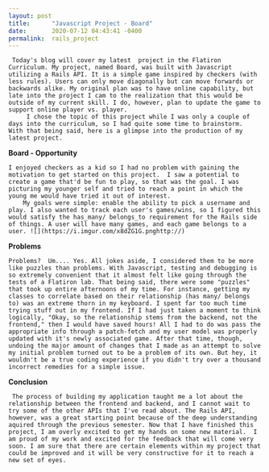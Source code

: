 ```yaml
---
layout: post
title:      "Javascript Project - Board"
date:       2020-07-12 04:43:41 -0400
permalink:  rails_project
---
```




     Today's blog will cover my latest  project in the Flatiron Curriculum. My project, named Board, was built with Javascript utilizing a Rails API. It is a simple game inspired by checkers (with less rules). Users can only move diagonally but can move forwards or backwards alike. My original plan was to have online capability, but late into the project I cam to the realization that this would be outside of my current skill. I do, however, plan to update the game to support online player vs. player. 
		 I chose the topic of this project while I was only a couple of days into the curriculum, so I had quite some time to brainstorm.  With that being said, here is a glimpse into the production of my latest project. 


**Board - Opportunity**

    I enjoyed checkers as a kid so I had no problem with gaining the motivation to get started on this project.  I saw a potential to create a game that'd be fun to play, so that was the goal. I was picturing my younger self and tried to reach a point in which the young me would have tried it out of interest.  
		My goals were simple: enable the ability to pick a username and play. I also wanted to track each user's games/wins, so I figured this would satisfy the has_many/ belongs_to requirement for the Rails side of things. A user will have many games, and each game belongs to a user. ![](https://i.imgur.com/x8dZG1G.pnghttp://)
		

**Problems**

    Problems?  Um.... Yes. All jokes aside, I considered them to be more like puzzles than problems. With Javascript, testing and debugging is so extremely convenient that it almost felt like going through the tests of a Flatiron lab. That being said, there were some "puzzles" that took up entire afternoons of my time. For instance, getting my classes to correlate based on their relationship (has many/ belongs to) was an extreme thorn in my keyboard. I spent far too much time trying stuff out in my frontend. If I had just taken a moment to think logically, "Okay, so the relationship stems from the backend, not the frontend," then I would have saved hours! All I had to do was pass the appropriate info through a patch-fetch and my user model was properly updated with it's newly associated game. After that time, though, undoing the major amount of changes that I made as an attempt to solve my initial problem turned out to be a problem of its own. But hey, it wouldn't be a true coding experience if you didn't try over a thousand incorrect remedies for a simple issue. 
 


**Conclusion**
   
	 The process of building my application taught me a lot about the relationship between the frontend and backend, and I cannot wait to try some of the other APIs that I've read about. The Rails API, however, was a great starting point because of the deep understanding aquired through the previous semester. Now that I have finished this project, I am overly excited to get my hands on some new material.  I am proud of my work and excited for the feedback that will come very soon. I am sure that there are certain elements within my project that could be improved and it will be very constructive for it to reach a new set of eyes. 



